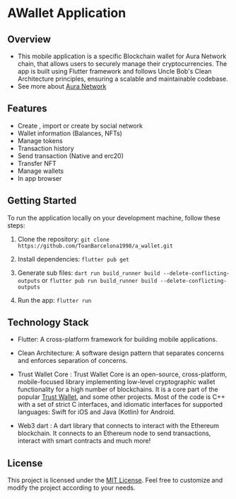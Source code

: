 # AWallet Application

## Overview

- This mobile application is a specific Blockchain wallet for Aura Network chain, that allows users to securely manage their cryptocurrencies. The app is built using Flutter framework and follows Uncle Bob's Clean Architecture principles, ensuring a scalable and maintainable codebase.
- See more about [Aura Network]('https://docs.aura.network/')

## Features

- Create , import or create by social network
- Wallet information (Balances, NFTs)
- Manage tokens
- Transaction history
- Send transaction (Native and erc20)
- Transfer NFT
- Manage wallets
- In app browser

## Getting Started

To run the application locally on your development machine, follow these steps:

1. Clone the repository: `git clone https://github.com/ToanBarcelona1998/a_wallet.git`

2. Install dependencies: `flutter pub get`

3. Generate sub files: `dart run build_runner build --delete-conflicting-outputs` or `flutter pub run build_runner build --delete-conflicting-outputs`

4. Run the app: `flutter run`

## Technology Stack

- Flutter: A cross-platform framework for building mobile applications.

- Clean Architecture: A software design pattern that separates concerns and enforces separation of concerns.

- Trust Wallet Core : Trust Wallet Core is an open-source, cross-platform, mobile-focused library implementing low-level cryptographic wallet functionality for a high number of blockchains. It is a core part of the popular [Trust Wallet]('https://trustwallet.com/'), and some other projects. Most of the code is C++ with a set of strict C interfaces, and idiomatic interfaces for supported languages: Swift for iOS and Java (Kotlin) for Android.

- Web3 dart : A dart library that connects to interact with the Ethereum blockchain. It connects to an Ethereum node to send transactions, interact with smart contracts and much more!
  

## License

This project is licensed under the [MIT License](./LICENSE). Feel free to customize and modify the project according to your needs.
